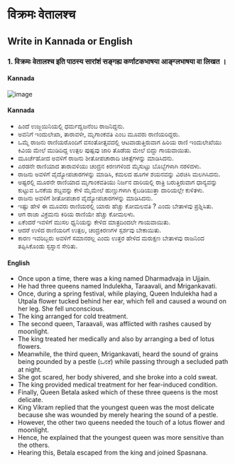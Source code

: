 # विक्रमः वेतालश्च
## Write in Kannada or English
### 1. विक्रमः वेतालश्च इति पाठस्य सारांशं सङ्गह्य कर्णाटकभाषया आङ्ग्लभाषया वा लिखत ।
#### Kannada
![image](https://github.com/KaveriBridge/sslc/assets/20998959/01aee44b-9e6b-4dfa-baaf-25e081b0ac6b)
#### Kannada
* ಹಿಂದೆ ಉಜ್ಜಯಿನಿಯಲ್ಲಿ ಧರ್ಮದ್ವಜನೆಂಬ ರಾಜನಿದ್ದನು.
* ಅವನಿಗೆ ಇಂದುಲೇಖಾ, ತಾರಾವಳೀ, ಮೃಗಾಂಕವತಿ ಎಂಬ ಮೂವರು ರಾಣಿಯರಿದ್ದರು.
* ಒಮ್ಮೆ ರಾಜನು ರಾಣಿಯರೊಂದಿಗೆ ವಸಂತೋತ್ಸವದಲ್ಲಿ ಆಟವಾಡುತ್ತಿರುವಾಗ ಹಿರಿಯ ರಾಣಿ ಇಂದುಲೇಖೆಯು ಕಿವಿಯ ಮೇಲೆ ಮುಡಿದಿದ್ದ ಉತ್ಪಲ ಪುಷ್ಪವು ಜಾರಿ ತೊಡೆಯ ಮೇಲೆ ಬಿದ್ದು ಗಾಯವಾಯಿತು.
* ಮೂರ್ಚೆಹೋದ ಅವಳಿಗೆ ರಾಜನು ಶೀತೋಪಚಾರಾದಿ ಚಿಕಿತ್ಸೆಗಳನ್ನು ಮಾಡಿಸಿದನು.
* ಎರಡನೇ ರಾಣಿಯಾದ ತಾರಾವಳಿಯು ಚಂದ್ರನ ಕಿರಣಗಳಿಂದ ಮೈಸುಟ್ಟು ಬೊಬ್ಬೆಗಳಾಗಿ ನರಳಿದಳು.
* ರಾಜನು ಅವಳಿಗೆ ವೈದ್ಯೋಪಚಾರಗಳನ್ನು ಮಾಡಿಸಿ, ಕಮಲದ ಹೂಗಳ ಶಯನವನ್ನು ವಿರಚಿಸಿ ಮಲಗಿಸಿದನು.
* ಅಷ್ಟರಲ್ಲಿ ಮೂರನೇ ರಾಣಿಯಾದ ಮೃಗಾಂಕವತಿಯು ನಿರ್ಜನ ದಾರಿಯಲ್ಲಿ ರಾತ್ರಿ ಬರುತ್ತಿರುವಾಗ ಧಾನ್ಯವನ್ನು ಕುಟ್ಟುವ ಒನಕೆಯ ಶಬ್ದವನ್ನು ಕೇಳಿ ಮೈಮೇಲೆ ಹುಣ್ಣುಗಳಾಗಿ ಕೈಬಡಿಯುತ್ತಾ ದಾರಿಯಲ್ಲೇ ಕುಳಿತಳು.
* ರಾಜನು ಅವಳಿಗೆ ಶೀತೋಪಚಾರ ವೈದ್ಯೋಪಚಾರಗಳನ್ನು ಮಾಡಿಸಿದನು.
* ಇಷ್ಟು ಹೇಳಿ ಈ ಮೂವರು ರಾಣಿಯರಲ್ಲಿ ಯಾರು ಹೆಚ್ಚು ಕೋಮಲವತಿ ? ಎಂದು ಬೇತಾಳವು ಪ್ರಶ್ನಿಸಿತು.
* ಆಗ ರಾಜಾ ವಿಕ್ರಮನು ಕಿರಿಯ ರಾಣಿಯೇ ಹೆಚ್ಚು ಕೋಮಲಳು.
* ಏಕೆಂದರೆ ಇವಳಿಗೆ ಮುಸಲ ಧ್ವನಿಯನ್ನು ಕೇಳಿದ ಮಾತ್ರದಿಂದಲೇ ಗಾಯವಾಯಿತು.
* ಆದರೆ ಉಳಿದ ರಾಣಿಯರಿಗೆ ಉತ್ಪಲ, ಚಂದ್ರಕಿರಣಗಳ ಸ್ಪರ್ಶವು ಬೇಕಾಯಿತು.
* ಕಾರಣ ಇವರಿಬ್ಬರು ಅವಳಿಗೆ ಸಮಾನರಲ್ಲ ಎಂದು ಉತ್ತರ ಹೇಳಿದ ಮರುಕ್ಷಣ ಬೇತಾಳವು ರಾಜನಿಂದ ತಪ್ಪಿಸಿಕೊಂಡು ಸ್ಪಸ್ನಾನ ಸೇರಿತು.


#### English
* Once upon a time, there was a king named Dharmadvaja in Ujjain.
* He had three queens named Indulekha, Taraavali, and Mrigankavati.
* Once, during a spring festival, while playing, Queen Indulekha had a Utpala flower tucked behind her ear, which fell and caused a wound on her leg. She fell unconscious.
* The king arranged for cold treatment.
* The second queen, Taraavali, was afflicted with rashes caused by moonlight.
* The king treated her medically and also by arranging a bed of lotus flowers.
* Meanwhile, the third queen, Mrigankavati, heard the sound of grains being pounded by a pestle (ಒನಕೆ) while passing through a secluded path at night.
* She got scared, her body shivered, and she broke into a cold sweat.
* The king provided medical treatment for her fear-induced condition.
* Finally, Queen Betala asked which of these three queens is the most delicate.
* King Vikram replied that the youngest queen was the most delicate because she was wounded by merely hearing the sound of a pestle.
* However, the other two queens needed the touch of a lotus flower and moonlight.
* Hence, he explained that the youngest queen was more sensitive than the others.
* Hearing this, Betala escaped from the king and joined Spasnana.
